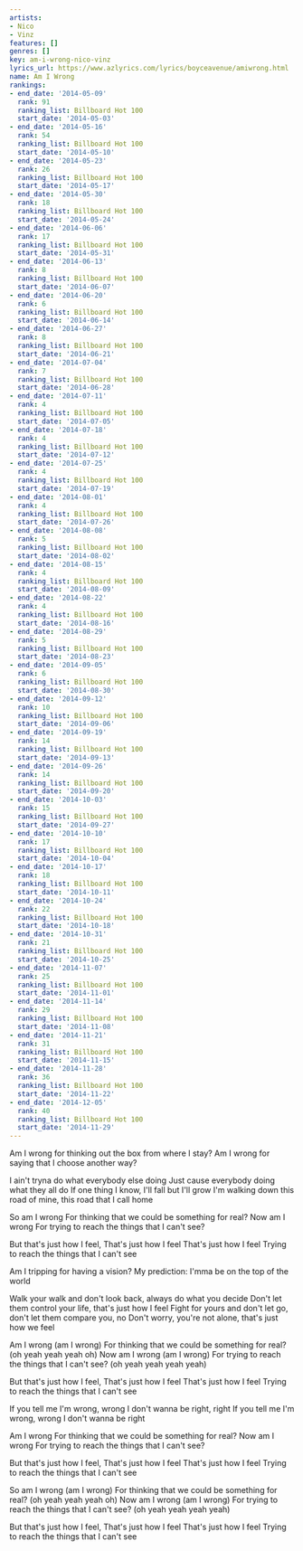 ```yaml
---
artists:
- Nico
- Vinz
features: []
genres: []
key: am-i-wrong-nico-vinz
lyrics_url: https://www.azlyrics.com/lyrics/boyceavenue/amiwrong.html
name: Am I Wrong
rankings:
- end_date: '2014-05-09'
  rank: 91
  ranking_list: Billboard Hot 100
  start_date: '2014-05-03'
- end_date: '2014-05-16'
  rank: 54
  ranking_list: Billboard Hot 100
  start_date: '2014-05-10'
- end_date: '2014-05-23'
  rank: 26
  ranking_list: Billboard Hot 100
  start_date: '2014-05-17'
- end_date: '2014-05-30'
  rank: 18
  ranking_list: Billboard Hot 100
  start_date: '2014-05-24'
- end_date: '2014-06-06'
  rank: 17
  ranking_list: Billboard Hot 100
  start_date: '2014-05-31'
- end_date: '2014-06-13'
  rank: 8
  ranking_list: Billboard Hot 100
  start_date: '2014-06-07'
- end_date: '2014-06-20'
  rank: 6
  ranking_list: Billboard Hot 100
  start_date: '2014-06-14'
- end_date: '2014-06-27'
  rank: 8
  ranking_list: Billboard Hot 100
  start_date: '2014-06-21'
- end_date: '2014-07-04'
  rank: 7
  ranking_list: Billboard Hot 100
  start_date: '2014-06-28'
- end_date: '2014-07-11'
  rank: 4
  ranking_list: Billboard Hot 100
  start_date: '2014-07-05'
- end_date: '2014-07-18'
  rank: 4
  ranking_list: Billboard Hot 100
  start_date: '2014-07-12'
- end_date: '2014-07-25'
  rank: 4
  ranking_list: Billboard Hot 100
  start_date: '2014-07-19'
- end_date: '2014-08-01'
  rank: 4
  ranking_list: Billboard Hot 100
  start_date: '2014-07-26'
- end_date: '2014-08-08'
  rank: 5
  ranking_list: Billboard Hot 100
  start_date: '2014-08-02'
- end_date: '2014-08-15'
  rank: 4
  ranking_list: Billboard Hot 100
  start_date: '2014-08-09'
- end_date: '2014-08-22'
  rank: 4
  ranking_list: Billboard Hot 100
  start_date: '2014-08-16'
- end_date: '2014-08-29'
  rank: 5
  ranking_list: Billboard Hot 100
  start_date: '2014-08-23'
- end_date: '2014-09-05'
  rank: 6
  ranking_list: Billboard Hot 100
  start_date: '2014-08-30'
- end_date: '2014-09-12'
  rank: 10
  ranking_list: Billboard Hot 100
  start_date: '2014-09-06'
- end_date: '2014-09-19'
  rank: 14
  ranking_list: Billboard Hot 100
  start_date: '2014-09-13'
- end_date: '2014-09-26'
  rank: 14
  ranking_list: Billboard Hot 100
  start_date: '2014-09-20'
- end_date: '2014-10-03'
  rank: 15
  ranking_list: Billboard Hot 100
  start_date: '2014-09-27'
- end_date: '2014-10-10'
  rank: 17
  ranking_list: Billboard Hot 100
  start_date: '2014-10-04'
- end_date: '2014-10-17'
  rank: 18
  ranking_list: Billboard Hot 100
  start_date: '2014-10-11'
- end_date: '2014-10-24'
  rank: 22
  ranking_list: Billboard Hot 100
  start_date: '2014-10-18'
- end_date: '2014-10-31'
  rank: 21
  ranking_list: Billboard Hot 100
  start_date: '2014-10-25'
- end_date: '2014-11-07'
  rank: 25
  ranking_list: Billboard Hot 100
  start_date: '2014-11-01'
- end_date: '2014-11-14'
  rank: 29
  ranking_list: Billboard Hot 100
  start_date: '2014-11-08'
- end_date: '2014-11-21'
  rank: 31
  ranking_list: Billboard Hot 100
  start_date: '2014-11-15'
- end_date: '2014-11-28'
  rank: 36
  ranking_list: Billboard Hot 100
  start_date: '2014-11-22'
- end_date: '2014-12-05'
  rank: 40
  ranking_list: Billboard Hot 100
  start_date: '2014-11-29'
---
```


Am I wrong for thinking out the box from where I stay?
Am I wrong for saying that I choose another way?

I ain't tryna do what everybody else doing
Just cause everybody doing what they all do
If one thing I know, I'll fall but I'll grow
I'm walking down this road of mine, this road that I call home

So am I wrong
For thinking that we could be something for real?
Now am I wrong
For trying to reach the things that I can't see?

But that's just how I feel,
That's just how I feel
That's just how I feel
Trying to reach the things that I can't see

Am I tripping for having a vision?
My prediction: I'mma be on the top of the world

Walk your walk and don't look back, always do what you decide
Don't let them control your life, that's just how I feel
Fight for yours and don't let go, don't let them compare you, no
Don't worry, you're not alone, that's just how we feel

Am I wrong (am I wrong)
For thinking that we could be something for real?
(oh yeah yeah yeah oh)
Now am I wrong (am I wrong)
For trying to reach the things that I can't see?
(oh yeah yeah yeah yeah)

But that's just how I feel,
That's just how I feel
That's just how I feel
Trying to reach the things that I can't see

If you tell me I'm wrong, wrong
I don't wanna be right, right
If you tell me I'm wrong, wrong
I don't wanna be right

Am I wrong
For thinking that we could be something for real?
Now am I wrong
For trying to reach the things that I can't see?

But that's just how I feel,
That's just how I feel
That's just how I feel
Trying to reach the things that I can't see

So am I wrong (am I wrong)
For thinking that we could be something for real?
(oh yeah yeah yeah oh)
Now am I wrong (am I wrong)
For trying to reach the things that I can't see?
(oh yeah yeah yeah yeah)

But that's just how I feel,
That's just how I feel
That's just how I feel
Trying to reach the things that I can't see



